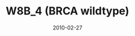 ---
title: W8B_4 (BRCA wildtype)
image: https://www.cycif.org/assets/img/gray-2023/W8B_4.jpg
date: 2010-02-27
minerva_link: https://s3.amazonaws.com/www.cycif.org/110-Komen_BRCA/W8B_4/index.html
info_link: null
show_page_link: false
tags:
    - Gray
    - BRCA

---
